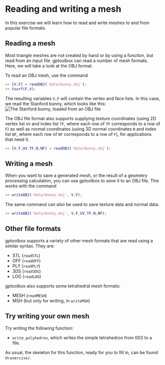 # Reading and writing a mesh

In this exercise we will learn how to read and write meshes to and from popular
file formats.


## Reading a mesh

Most triangle meshes are not created by hand or by using a function, but read
from an input file.
gptoolbox can read a number of mesh formats.
Here, we will take a look at the OBJ format.

To read an OBJ mesh, use the command
```MATLAB
>> [V,F] = readOBJ('data/bunny.obj');
>> tsurf(F,V);
```


The resulting variables `V,F` will contain the vertex and face lists.
In this case, we read the Stanford bunny, which looks like this:
![The Stanford bunny, loaded from an OBJ file](assets/bunnyread.png)

The OBJ file format also supports supplying texture coordinates (using 2D vertex
list `UV` and index list `TF`, where each row of `TF` corresponds to a row of
`F`) as well as normal coordinates (using 3D normal coordinates `N` and index
list `NF`, where each row of `NF` corresponds to a row of `F`), for applications
that need it.
```MATLAB
>> [V,F,UV,TF,N,NF] = readOBJ('data/bunny.obj');
```

## Writing a mesh

When you want to save a generated mesh, or the result of a geometry processing
calculation, you can use gptoolbox to _save_ it to an OBJ file.
This works with the command
```MATLAB
>> writeOBJ('data/bunny.obj', V,F);
```

The same command can also be used to save texture data and normal data.
```MATLAB
>> writeOBJ('data/bunny.obj', V,F,UV,TF,N,NF);
```


## Other file formats

gptoolbox supports a variety of other mesh formats that are read using a
similar syntax.
They are:
* STL (`readSTL`)
* OFF (`readOFF`)
* PLY (`readPLY`)
* 3DS (`read3DS`)
* LOG (`readLOG`)

gptoolbox also supports some tetrahedral mesh formats:
* MESH (`readMESH`)
* MSH (but only for writing, in `writeMSH`)



## Try writing your own mesh

Try writing the following function:
* `write_polyhedron`, which writes the simple tetrahedron from 003 to a file.

As usual, the skeleton for this function, ready for you to fill in, can be
found in `exercise/`.
